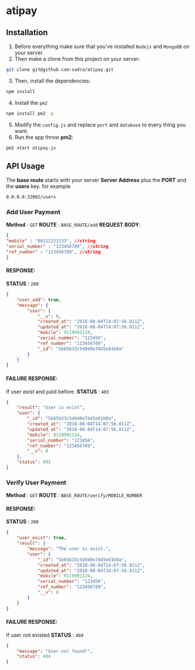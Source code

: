 # atipay

## Installation

1. Before everything make sure that you've installed `Nodejs` and `MongoDB` on your server.
2. Then make a clone from this project on your server:
```bash
git clone git@github.com:sadra/atipay.git
```
3. Then, install the dependencies:
```bash
npm install
```
4. Install the `pm2`
```bash
npm install pm2 -g
```
5. Modify the `config.js` and replace `port` and `database` to every thing you want.
6. Run the app throw **pm2**:
```bash
pm2 start atipay.js
```

## API Usage

The **base route** starts with your server **Server Address** plus the **PORT** and the **users** key. for example
```html
0.0.0.0:32002/users
```

### Add User Payment

**Method** : `GET`
**ROUTE** : `BASE_ROUTE/add`
**REQUEST BODY**:

```json
{
"mobile" : "09112223333", //string
"serial_number" : "123456789", //string
"ref_number" : "123456789", //string
}
```

#### RESPONSE:
**STATUS** : `200`
```json
{
    "user_add": true,
    "message": {
        "user": {
            "__v": 0,
            "created_at": "2018-08-04T14:07:56.811Z",
            "updated_at": "2018-08-04T14:07:56.811Z",
            "mobile": 9119991124,
            "serial_number": "123456",
            "ref_number": "123456789",
            "_id": "5b65b33c5d940e7445e81b0a"
        }
    }
}
```

#### FAILURE RESPONSE:
If user exist and paid before.
**STATUS** : `403`

```json
{
    "result": "User is exist",
    "user": {
        "_id": "5b65b33c5d940e7445e81b0a",
        "created_at": "2018-08-04T14:07:56.811Z",
        "updated_at": "2018-08-04T14:07:56.811Z",
        "mobile": 9119991124,
        "serial_number": "123456",
        "ref_number": "123456789",
        "__v": 0
    },
    "status": 403
}
```

### Verify User Payment

**Method** : `GET`
**ROUTE** : `BASE_ROUTE/verify/MOBILE_NUMBER`

#### RESPONSE:
**STATUS** : `200`
```json
{
    "user_exist": true,
    "result": {
        "message": "The user is exist.",
        "user": {
            "_id": "5b65b33c5d940e7445e81b0a",
            "created_at": "2018-08-04T14:07:56.811Z",
            "updated_at": "2018-08-04T14:07:56.811Z",
            "mobile": 9119991124,
            "serial_number": "123456",
            "ref_number": "123456789",
            "__v": 0
        }
    }
}
```

#### FAILURE RESPONSE:
If user not existed
**STATUS** : `404`
```json
{
    "message": "User not found!",
    "status": 404
}
```



